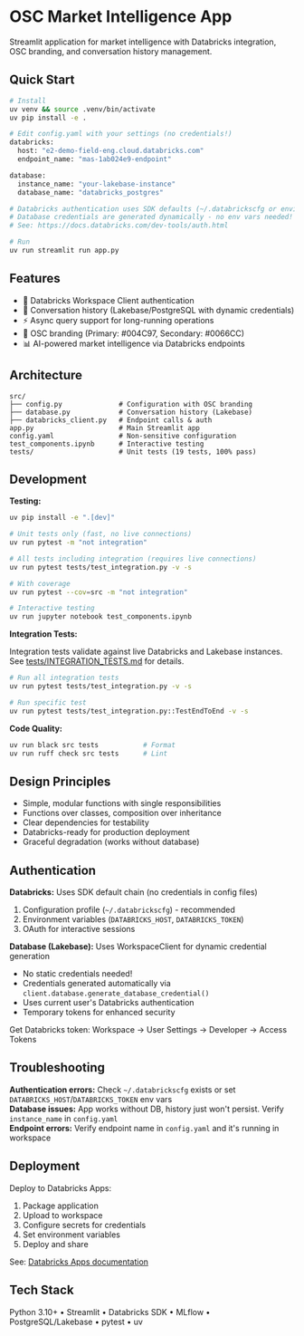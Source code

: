 # OSC Market Intelligence App

Streamlit application for market intelligence with Databricks integration, OSC branding, and conversation history management.

## Quick Start

```bash
# Install
uv venv && source .venv/bin/activate
uv pip install -e .

# Edit config.yaml with your settings (no credentials!)
databricks:
  host: "e2-demo-field-eng.cloud.databricks.com"
  endpoint_name: "mas-1ab024e9-endpoint"

database:
  instance_name: "your-lakebase-instance"
  database_name: "databricks_postgres"

# Databricks authentication uses SDK defaults (~/.databrickscfg or environment)
# Database credentials are generated dynamically - no env vars needed!
# See: https://docs.databricks.com/dev-tools/auth.html

# Run
uv run streamlit run app.py
```

## Features

- 🔐 Databricks Workspace Client authentication
- 💬 Conversation history (Lakebase/PostgreSQL with dynamic credentials)
- ⚡ Async query support for long-running operations
- 🎨 OSC branding (Primary: #004C97, Secondary: #0066CC)
- 📊 AI-powered market intelligence via Databricks endpoints

## Architecture

```
src/
├── config.py              # Configuration with OSC branding
├── database.py            # Conversation history (Lakebase)
├── databricks_client.py   # Endpoint calls & auth
app.py                     # Main Streamlit app
config.yaml                # Non-sensitive configuration
test_components.ipynb      # Interactive testing
tests/                     # Unit tests (19 tests, 100% pass)
```

## Development

**Testing:**
```bash
uv pip install -e ".[dev]"

# Unit tests only (fast, no live connections)
uv run pytest -m "not integration"

# All tests including integration (requires live connections)
uv run pytest tests/test_integration.py -v -s

# With coverage
uv run pytest --cov=src -m "not integration"

# Interactive testing
uv run jupyter notebook test_components.ipynb
```

**Integration Tests:**

Integration tests validate against live Databricks and Lakebase instances.
See [tests/INTEGRATION_TESTS.md](tests/INTEGRATION_TESTS.md) for details.

```bash
# Run all integration tests
uv run pytest tests/test_integration.py -v -s

# Run specific test
uv run pytest tests/test_integration.py::TestEndToEnd -v -s
```

**Code Quality:**
```bash
uv run black src tests           # Format
uv run ruff check src tests      # Lint
```

## Design Principles

- Simple, modular functions with single responsibilities
- Functions over classes, composition over inheritance
- Clear dependencies for testability
- Databricks-ready for production deployment
- Graceful degradation (works without database)

## Authentication

**Databricks:** Uses SDK default chain (no credentials in config files)
1. Configuration profile (`~/.databrickscfg`) - recommended
2. Environment variables (`DATABRICKS_HOST`, `DATABRICKS_TOKEN`)
3. OAuth for interactive sessions

**Database (Lakebase):** Uses WorkspaceClient for dynamic credential generation
- No static credentials needed!
- Credentials generated automatically via `client.database.generate_database_credential()`
- Uses current user's Databricks authentication
- Temporary tokens for enhanced security

Get Databricks token: Workspace → User Settings → Developer → Access Tokens

## Troubleshooting

**Authentication errors:** Check `~/.databrickscfg` exists or set `DATABRICKS_HOST`/`DATABRICKS_TOKEN` env vars  
**Database issues:** App works without DB, history just won't persist. Verify `instance_name` in `config.yaml`  
**Endpoint errors:** Verify endpoint name in `config.yaml` and it's running in workspace  

## Deployment

Deploy to Databricks Apps:
1. Package application
2. Upload to workspace
3. Configure secrets for credentials
4. Set environment variables
5. Deploy and share

See: [Databricks Apps documentation](https://docs.databricks.com/apps/index.html)

## Tech Stack

Python 3.10+ • Streamlit • Databricks SDK • MLflow • PostgreSQL/Lakebase • pytest • uv
